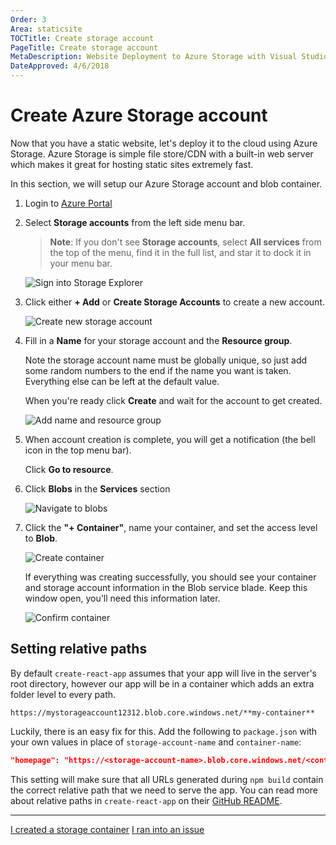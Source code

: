 ```yaml
---
Order: 3
Area: staticsite
TOCTitle: Create storage account
PageTitle: Create storage account
MetaDescription: Website Deployment to Azure Storage with Visual Studio Code
DateApproved: 4/6/2018
---
```

# Create Azure Storage account

Now that you have a static website, let's deploy it to the cloud using Azure Storage. Azure Storage is simple file store/CDN with a built-in web server which makes it great for hosting static sites extremely fast.

In this section, we will setup our Azure Storage account and blob container.

1. Login to [Azure Portal](https://portal.azure.com)

2. Select **Storage accounts** from the left side menu bar.

   > **Note**: If you don't see **Storage accounts**, select **All services** from the top of the menu, find it in the full list, and star it to dock it in your menu bar.

   ![Sign into Storage Explorer](images/static-website/storage/1-portal-select-storage.png)

3. Click either **+ Add** or **Create Storage Accounts** to create a new account.

   ![Create new storage account](images/static-website/storage/2-portal-new-storage.png)

4. Fill in a **Name** for your storage account and the **Resource group**.

   Note the storage account name must be globally unique, so just add some random numbers to the end if the name you want is taken. Everything else can be left at the default value.

   When you're ready click **Create** and wait for the account to get created.

   ![Add name and resource group](images/static-website/storage/3-portal-config-storage.png)

5. When account creation is complete, you will get a notification (the bell icon in the top menu bar).

   Click **Go to resource**.

6. Click **Blobs** in the **Services** section

   ![Navigate to blobs](images/static-website/storage/4-portal-select-blobs.png)

7. Click the **"+ Container"**, name your container, and set the access level to **Blob**.

   ![Create container](images/static-website/storage/6-portal-create-container.png)

   If everything was creating successfully, you should see your container and storage account information in the Blob service blade. Keep this window open, you'll need this information later.

   ![Confirm container](images/static-website/storage/7-portal-confirm-container.png)

## Setting relative paths

By default `create-react-app` assumes that your app will live in the server's root directory, however our app will be in a container which adds an extra folder level to every path.

`https://mystorageaccount12312.blob.core.windows.net/**my-container**`

Luckily, there is an easy fix for this. Add the following to `package.json` with your own values in place of `storage-account-name` and `container-name`:

```json
"homepage": "https://<storage-account-name>.blob.core.windows.net/<container-name>/"
```

This setting will make sure that all URLs generated during `npm build` contain the correct relative path that we need to serve the app. You can read more about relative paths in `create-react-app` on their [GitHub README](https://github.com/facebook/create-react-app/tree/master/packages/react-scripts/template#building-for-relative-paths).

----

<a class="tutorial-next-btn" href="/tutorials/static-website/choose-deployment">I created a storage container</a>
<a class="tutorial-feedback-btn" onclick="reportIssue('node-deployment-staticwebsite', 'create-storage')" href="javascript:void(0)">I ran into an issue</a>
